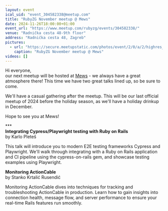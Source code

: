 ```yaml
---
layout: event
ical_uid: "event_304582338@meetup.com"
title: "RubyZG November meetup @ Mews"
date: 2024-11-26T18:00:00+01:00
event_url: "https://www.meetup.com/rubyzg/events/304582338/"
venue: "Radnička cesta 48-9th floor"
address: "Radnička cesta 48, Zagreb"
pictures:
  - url: "https://secure.meetupstatic.com/photos/event/2/0/a/2/highres_524708354.jpeg"
    caption: "RubyZG November meetup @ Mews"
videos: []
---
```


Hi everyone,  
our next meetup will be hosted at [Mews](https://developers.mews.com) \- we always have a great atmosphere there\! This time we have two great talks lined up\, so be sure to come\.
  
We'll have a casual gathering after the meetup. This will be our last official meetup of 2024 before the holiday season, as we'll have a holiday drinkup in December.
  
Hope to see you at Mews!
  
\*\*\*  
**Integrating Cypress/Playwright testing with Ruby on Rails**  
by Karlo Pleteš
  
This talk will introduce you to modern E2E testing frameworks Cypress and Playwright. We'll walk through integrating with a Ruby on Rails application and CI pipeline using the cypress-on-rails gem, and showcase testing examples using Playwright.
  
**Monitoring ActionCable**  
by Stanko Krtalić Rusendić
  
Monitoring ActionCable dives into techniques for tracking and troubleshooting ActionCable in production. Learn how to gain insights into connection health, message flow, and server performance to ensure your real-time Rails features run smoothly.